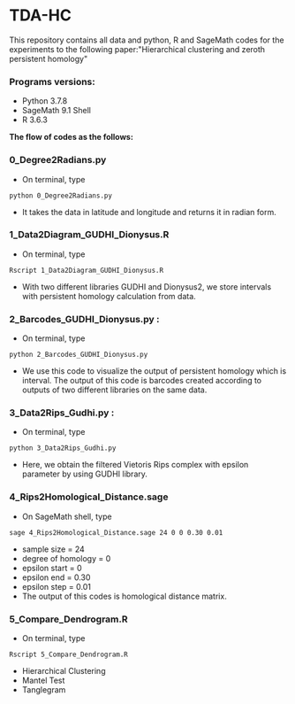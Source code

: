 # TDA-HC
This repository contains all data and python, R and SageMath codes for the experiments to the following paper:"Hierarchical clustering and zeroth persistent homology"

### Programs versions:
* Python 3.7.8
* SageMath 9.1 Shell
* R 3.6.3

**The flow of codes as the follows:**

### 0_Degree2Radians.py
- On terminal, type
```
python 0_Degree2Radians.py
```
- It takes the data in latitude and longitude and returns it in radian form.

### 1_Data2Diagram_GUDHI_Dionysus.R
- On terminal, type
```
Rscript 1_Data2Diagram_GUDHI_Dionysus.R
```
- With two different libraries GUDHI and Dionysus2, we store intervals with persistent homology calculation from data.

### 2_Barcodes_GUDHI_Dionysus.py :
- On terminal, type
```
python 2_Barcodes_GUDHI_Dionysus.py
```
  * We use this code to visualize the output of persistent homology which is interval. The output of this code is  barcodes created according to outputs of two different libraries on the same data.

### 3_Data2Rips_Gudhi.py :
- On terminal, type
```
python 3_Data2Rips_Gudhi.py
```
  * Here, we obtain the filtered Vietoris Rips complex with epsilon parameter by using GUDHI library.

### 4_Rips2Homological_Distance.sage
- On SageMath shell, type
```
sage 4_Rips2Homological_Distance.sage 24 0 0 0.30 0.01
```
  - sample size = 24 
  - degree of homology = 0
  - epsilon start = 0
  - epsilon end = 0.30
  - epsilon step = 0.01
- The output of this codes is homological distance matrix.

### 5_Compare_Dendrogram.R
- On terminal, type
```
Rscript 5_Compare_Dendrogram.R
```
- Hierarchical Clustering
- Mantel Test
- Tanglegram


